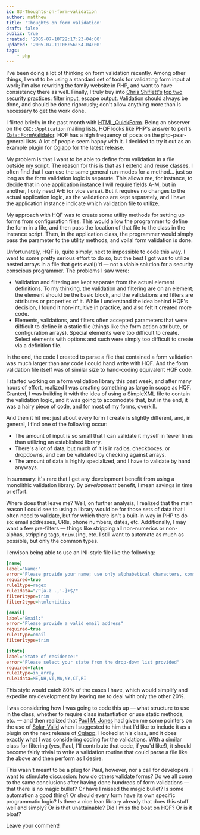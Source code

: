 ```yaml
---
id: 83-Thoughts-on-form-validation
author: matthew
title: 'Thoughts on form validation'
draft: false
public: true
created: '2005-07-10T22:17:23-04:00'
updated: '2005-07-11T06:56:54-04:00'
tags:
    - php
---
```

I've been doing a lot of thinking on form validation recently. Among other
things, I want to be using a standard set of tools for validating form input at
work; I'm also rewriting the family website in PHP, and want to have
consistency there as well. Finally, I truly buy into
[Chris Shiflett's](http://shiflett.org/)
[top two security practices](http://shiflett.org/archive/97): filter input,
escape output.  Validation should always be done, and should be done
rigorously; don't allow anything more than is necessary to get the work done.

I flirted briefly in the past month with
[HTML_QuickForm](http://pear.php.net/packages/HTML_QuickForm). Being an
observer on the `CGI::Application` mailing lists, HQF looks like PHP's answer to
perl's
[Data::FormValidator](http://search.cpan.org/search?query=Data%3A%3AFormValidator&mode=module).
HQF has a high frequency of posts on the php-pear-general lists. A lot of
people seem happy with it. I decided to try it out as an example plugin for
[Cgiapp](http://cgiapp.sourceforge.net/) for the latest release.

My problem is that I want to be able to define form validation in a file
outside my script. The reason for this is that as I extend and reuse classes, I
often find that I can use the same general run-modes for a method… just so long
as the form validation logic is separate. This allows me, for instance, to
decide that in one application instance I will require fields A-M, but in
another, I only need A-E (or vice versa). But it requires no changes to the
actual application logic, as the validations are kept separately, and I have
the application instance indicate which validation file to utilize.

<!--- EXTENDED -->

My approach with HQF was to create some utility methods for setting up forms
from configuration files. This would allow the programmer to define the form in
a file, and then pass the location of that file to the class in the instance
script. Then, in the application class, the programmer would simply pass the
parameter to the utility methods, and voila! form validation is done.

Unfortunately, HQF is, quite simply, next to impossible to code this way. I
went to some pretty serious effort to do so, but the best I got was to utilize
nested arrays in a file that gets eval()'d — not a viable solution for a
security conscious programmer. The problems I saw were:

- Validation and filtering are kept separate from the actual element
  definitions. To my thinking, the validation and filtering are on an element;
  the element should be the basic block, and the validations and filters are
  attributes or properties of it. While I understand the idea behind HQF's
  decision, I found it non-intuitive in practice, and also felt it created more
  code.
- Elements, validations, and filters often accepted parameters that were
  difficult to define in a static file (things like the form action attribute,
  or configuration arrays). Special elements were too difficult to create.
  Select elements with options and such were simply too difficult to create via
  a definition file.

In the end, the code I created to parse a file that contained a form validation
was much larger than any code I could hand write with HQF. And the form
validation file itself was of similar size to hand-coding equivalent HQF code.

I started working on a form validation library this past week, and after many
hours of effort, realized I was creating something as large in scope as HQF.
Granted, I was building it with the idea of using a SimpleXML file to contain
the validation logic, and it was going to accomodate that, but in the end, it
was a hairy piece of code, and for most of my forms, overkill.

And then it hit me: just about every form I create is slightly different, and,
in general, I find one of the following occur:

- The amount of input is so small that I can validate it myself in fewer lines than utilizing an established library.
- There's a lot of data, but much of it is in radios, checkboxes, or dropdowns, and can be validated by checking against arrays.
- The amount of data is highly specialized, and I have to validate by hand anyways.

In summary: it's rare that I get any development benefit from using a
monolithic validation library. By *development* benefit, I mean savings in time
or effort.

Where does that leave me? Well, on further analysis, I realized that the main
reason I could see to using a library would be for those sets of data that I
often need to validate, but for which there isn't a built-in way in PHP to do
so: email addresses, URIs, phone numbers, dates, etc. Additionally, I may want
a few pre-filters — things like stripping all non-numerics or non-alphas,
stripping tags, `trim()`ing, etc. I still want to automate as much as possible,
but only the common types.

I envison being able to use an INI-style file like the following:

```ini
[name]
label="Name:"
error="Please provide your name; use only alphabetical characters, commas, hyphens, periods, and single quotes"
required=true
rule1type=regex
rule1data="/^[a-z .,'-]+$/"
filter1type=trim
filter2type=htmlentities

[email]
label="Email:"
error="Please provide a valid email address"
required=true
rule1type=email
filter1type=trim

[state]
label="State of residence:"
error="Please select your state from the drop-down list provided"
required=false
rule1type=in_array
rule1data=ME,NH,VT,MA,NY,CT,RI
```

This style would catch 80% of the cases I have, which would simplify and
expedite my development by leaving me to deal with only the other 20%.

I was considering how I was going to code this up — what structure to use in
the class, whether to require class instantiation or use static methods, etc. —
and then realized that [Paul M. Jones](http://paul-m-jones.com/blog/) had given
me some pointers on the use of
[Solar_Valid](http://www.solarphp.com/home/index.php?area=Solar_Valid) when I
suggested to him that I'd like to include it as a plugin on the next release of
[Cgiapp](http://cgiapp.sourceforge.net/). I looked at his class, and it does
exactly what I was considering coding for the validations. With a similar class
for filtering (yes, Paul, I'll contribute that code, if you'd like!), it should
become fairly trivial to write a validation routine that could parse a file
like the above and then perform as I desire.

This wasn't meant to be a plug for Paul, however, nor a call for developers. I
want to stimulate discussion: how do others validate forms? Do we all come to
the same conclusions after having done hundreds of form validations — that
there is no magic bullet? Or have I missed the magic bullet? Is some automation
a good thing? Or should every form have its own specific programmatic logic? Is
there a nice lean library already that does this stuff well and simply? Or is
that unattainable? Did I miss the boat on HQF? Or is it bloat?

Leave your comment!
